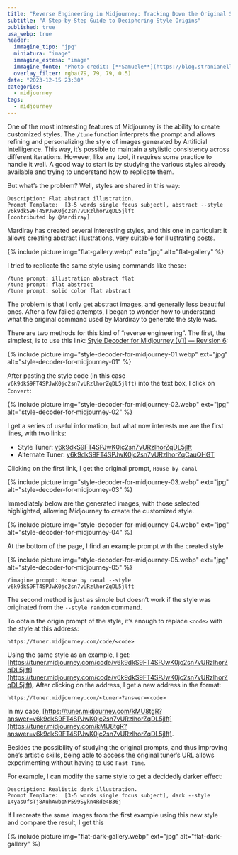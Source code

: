 ```yaml
---
title: "Reverse Engineering in Midjourney: Tracking Down the Original Style URLs"
subtitle: "A Step-by-Step Guide to Deciphering Style Origins"
published: true
usa_webp: true
header:
  immagine_tipo: "jpg"
  miniatura: "image"
  immagine_estesa: "image"
  immagine_fonte: "Photo credit: [**Samuele**](https://blog.stranianelli.com/)"
  overlay_filter: rgba(79, 79, 79, 0.5)
date: "2023-12-15 23:30"
categories:
  - midjourney
tags:
  - midjourney
---
```


One of the most interesting features of Midjourney is the ability to create customized styles. The `/tune` function interprets the prompt and allows refining and personalizing the style of images generated by Artificial Intelligence. This way, it’s possible to maintain a stylistic consistency across different iterations. However, like any tool, it requires some practice to handle it well. A good way to start is by studying the various styles already available and trying to understand how to replicate them.

But what’s the problem? Well, styles are shared in this way:

```text
Description: Flat abstract illustration.
Prompt Template:  [3-5 words single focus subject], abstract --style v6k9dkS9FT4SPJwK0jc2sn7vURzlhorZqDL5jlft
[contributed by @Mardiray]
```

Mardiray has created several interesting styles, and this one in particular: it allows creating abstract illustrations, very suitable for illustrating posts.

{% include picture img="flat-gallery.webp" ext="jpg" alt="flat-gallery" %}

I tried to replicate the same style using commands like these:

```text
/tune prompt: illustration abstract flat
/tune prompt: flat abstract
/tune prompt: solid color flat abstract
```

The problem is that I only get abstract images, and generally less beautiful ones. After a few failed attempts, I began to wonder how to understand what the original command used by Mardiray to generate the style was.

There are two methods for this kind of “reverse engineering”. The first, the simplest, is to use this link: [Style Decoder for Midjourney (V1) — Revision 6](ttps://cdn.kaetemi.be/dl/mj/style_dec_r6.html):

{% include picture img="style-decoder-for-midjourney-01.webp" ext="jpg" alt="style-decoder-for-midjourney-01" %}

After pasting the style code (in this case `v6k9dkS9FT4SPJwK0jc2sn7vURzlhorZqDL5jlft`) into the text box, I click on `Convert`:

{% include picture img="style-decoder-for-midjourney-02.webp" ext="jpg" alt="style-decoder-for-midjourney-02" %}

I get a series of useful information, but what now interests me are the first lines, with two links:

- Style Tuner: [v6k9dkS9FT4SPJwK0jc2sn7vURzlhorZqDL5jlft](https://tuner.midjourney.com/code/v6k9dkS9FT4SPJwK0jc2sn7vURzlhorZqDL5jlft)
- Alternate Tuner: [v6k9dkS9FT4SPJwK0jc2sn7vURzlhorZqCauQHGT](https://tuner.midjourney.com/code/v6k9dkS9FT4SPJwK0jc2sn7vURzlhorZqCauQHGT)

Clicking on the first link, I get the original prompt, `House by canal`

{% include picture img="style-decoder-for-midjourney-03.webp" ext="jpg" alt="style-decoder-for-midjourney-03" %}

Immediately below are the generated images, with those selected highlighted, allowing Midjourney to create the customized style.

{% include picture img="style-decoder-for-midjourney-04.webp" ext="jpg" alt="style-decoder-for-midjourney-04" %}

At the bottom of the page, I find an example prompt with the created style

{% include picture img="style-decoder-for-midjourney-05.webp" ext="jpg" alt="style-decoder-for-midjourney-05" %}

```text
/imagine prompt: House by canal --style v6k9dkS9FT4SPJwK0jc2sn7vURzlhorZqDL5jlft
```

The second method is just as simple but doesn’t work if the style was originated from the `--style random` command.

To obtain the origin prompt of the style, it’s enough to replace `<code>` with the style at this address:

```text
https://tuner.midjourney.com/code/<code>
```

Using the same style as an example, I get: [https://tuner.midjourney.com/code/v6k9dkS9FT4SPJwK0jc2sn7vURzlhorZqDL5jlft](https://tuner.midjourney.com/code/v6k9dkS9FT4SPJwK0jc2sn7vURzlhorZqDL5jlft). After clicking on the address, I get a new address in the format:

```text
https://tuner.midjourney.com/<tuner>?answer=<code>
```

In my case, [https://tuner.midjourney.com/kMU8tgR?answer=v6k9dkS9FT4SPJwK0jc2sn7vURzlhorZqDL5jlft](https://tuner.midjourney.com/kMU8tgR?answer=v6k9dkS9FT4SPJwK0jc2sn7vURzlhorZqDL5jlft).

Besides the possibility of studying the original prompts, and thus improving one’s artistic skills, being able to access the original tuner’s URL allows experimenting without having to use `Fast Time`.

For example, I can modify the same style to get a decidedly darker effect:

```
Description: Realistic dark illustration.
Prompt Template:  [3-5 words single focus subject], dark --style 14yasUfsTj8AuhAwbpNP599Sykn4Rde4B36j
```

If I recreate the same images from the first example using this new style and compare the result, I get this

{% include picture img="flat-dark-gallery.webp" ext="jpg" alt="flat-dark-gallery" %}
